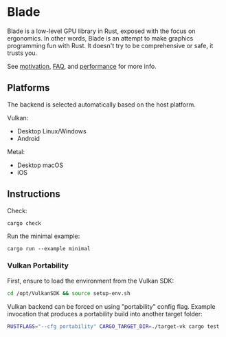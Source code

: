 # Blade

Blade is a low-level GPU library in Rust, exposed with the focus on ergonomics.
In other words, Blade is an attempt to make graphics programming fun with Rust.
It doesn't try to be comprehensive or safe, it trusts you.

See [motivation](motivation.md), [FAQ](FAQ.md), and [performance](performance.md) for more info.

## Platforms

The backend is selected automatically based on the host platform.

Vulkan:
- Desktop Linux/Windows
- Android

Metal:
- Desktop macOS
- iOS

## Instructions

Check:
```
cargo check
```
Run the minimal example:
```
cargo run --example minimal
```

### Vulkan Portability

First, ensure to load the environment from the Vulkan SDK:
```bash
cd /opt/VulkanSDK && source setup-env.sh
```

Vulkan backend can be forced on using "portability" config flag. Example invocation that produces a portability build into another target folder:
```bash
RUSTFLAGS="--cfg portability" CARGO_TARGET_DIR=./target-vk cargo test
```
